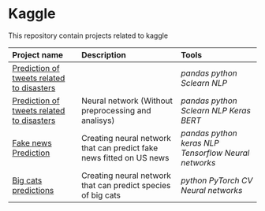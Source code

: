 # Kaggle
This repository contain projects related to kaggle



| Project name | Description | Tools | 
| :---------------------- | :---------------------- | :---------------------- |
| [ Prediction of tweets related to disasters ](twitter-project.ipynb) || *pandas* *python* *Sclearn* *NLP* |
| [ Prediction of tweets related to disasters ](neuron-twitter-project.ipynb) |Neural network (Without preprocessing and analisys)| *pandas* *python* *Sclearn* *NLP* *Keras* *BERT* |
| [ Fake news Prediction ](fake_news.ipynb) | Creating neural network that can predict fake news fitted on US news| *pandas* *python* *keras* *NLP* *Tensorflow* *Neural networks*|
| [ Big cats predictions](CV_torch.ipynb) | Creating neural network that can predict species of big cats| *python* *PyTorch* *CV*  *Neural networks*|
